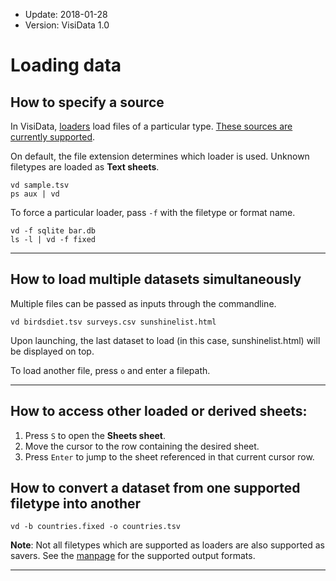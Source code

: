 - Update: 2018-01-28
- Version: VisiData 1.0

# Loading data

## How to specify a source

In VisiData, [loaders](/docs/loaders) load files of a particular type. [These sources are currently supported](/man#loaders).

On default, the file extension determines which loader is used. Unknown filetypes are loaded as **Text sheets**.

~~~
vd sample.tsv
ps aux | vd
~~~

To force a particular loader, pass `-f` with the filetype or format name.

~~~
vd -f sqlite bar.db
ls -l | vd -f fixed
~~~

---

## How to load multiple datasets simultaneously

Multiple files can be passed as inputs through the commandline.

~~~
vd birdsdiet.tsv surveys.csv sunshinelist.html
~~~

Upon launching, the last dataset to load (in this case, sunshinelist.html) will be displayed on top.

To load another file, press `o` and enter a filepath.

---

## How to access other loaded or derived sheets:

1. Press `S` to open the **Sheets sheet**.
2. Move the cursor to the row containing the desired sheet.
3. Press `Enter` to jump to the sheet referenced in that current cursor row.

## How to convert a dataset from one supported filetype into another

~~~
vd -b countries.fixed -o countries.tsv
~~~

**Note**: Not all filetypes which are supported as loaders are also supported as savers. See the [manpage](/man#loaders) for the supported output formats.


---
